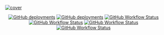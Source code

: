 [![cover](https://ltx.deno.dev/bin/cover.svg)](https://ltx.deno.dev)

<div align="center">
<a href="https://ltx.deno.dev"><img alt="GitHub deployments" src="https://img.shields.io/github/deployments/LTXland/LTX/Production?label=LTX&logo=deno"></a>
<a href="https://api-ltx.deno.dev"><img alt="GitHub deployments" src="https://img.shields.io/github/deployments/LTXland/api/Production?label=API&logo=deno"></a>
<a href="https://github.com/LTXland/LTX"><img alt="GitHub Workflow Status" src="https://img.shields.io/github/workflow/status/LTXland/LTX/Deno?label=LTX"></a>
<a href="https://github.com/LTXland/api"><img alt="GitHub Workflow Status" src="https://img.shields.io/github/workflow/status/LTXland/API/Deploy?label=API"></a>
<a href="https://github.com/LTXland/wiki"><img alt="GitHub Workflow Status" src="https://img.shields.io/github/workflow/status/LTXland/wiki/Send%20submodule%20updates%20to%20parent%20repo?label=wiki"></a>
<a href="https://github.com/LTXland/launches"><img alt="GitHub Workflow Status" src="https://img.shields.io/github/workflow/status/LTXland/launches/Send%20submodule%20updates%20to%20parent%20repo?label=launches"></a>
</div>
